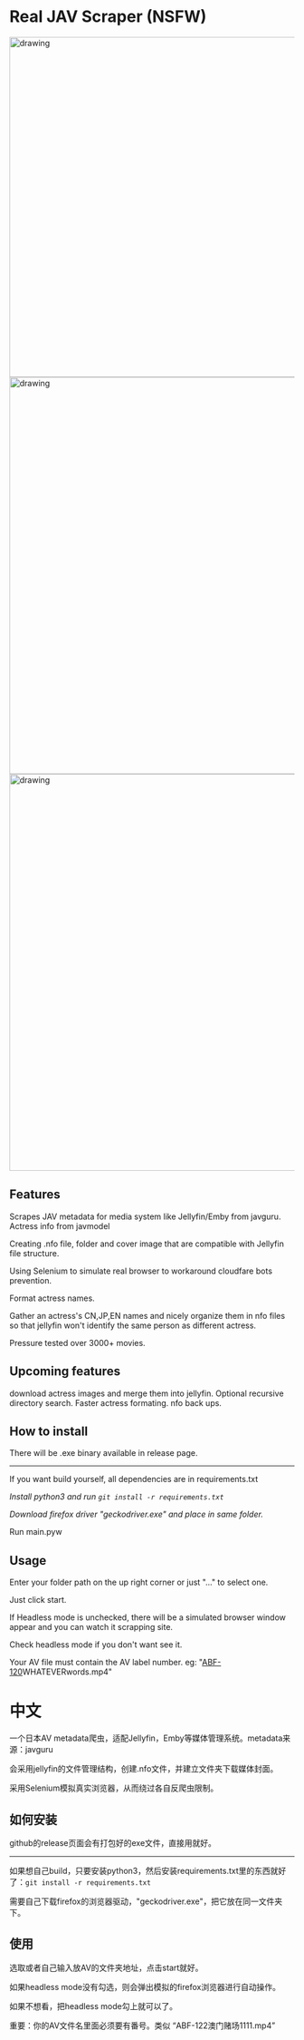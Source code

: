 # Real JAV Scraper (NSFW)

<img src="https://github.com/user-attachments/assets/b6e90801-561d-4778-ab99-d6dec2b170cd" alt="drawing" width="600"/>
<img src="https://github.com/user-attachments/assets/7d1e2c30-a1fd-4ff3-b41e-c593d78ea659" alt="drawing" width="700"/>
<img src="https://github.com/user-attachments/assets/17ece9e5-4f50-486c-8407-d2e8af1ea6ad" alt="drawing" width="700"/>


## Features

Scrapes JAV metadata for media system like Jellyfin/Emby from javguru. Actress info from javmodel

Creating .nfo file, folder and cover image that are compatible with Jellyfin file structure.

Using Selenium to simulate real browser to workaround cloudfare bots prevention.

Format actress names.

Gather an actress's CN,JP,EN names and nicely organize them in nfo files so that jellyfin won't identify the same person as different actress.

Pressure tested over 3000+ movies.

## Upcoming features
download actress images and merge them into jellyfin.
Optional recursive directory search.
Faster actress formating.
nfo back ups.

## How to install

There will be .exe binary available in release page.

___________________


If you want build yourself, all dependencies are in requirements.txt

*Install python3 and run ```git install -r requirements.txt```*

*Download firefox driver "geckodriver.exe" and place in same folder.*

Run main.pyw

## Usage

Enter your folder path on the up right corner or just "..." to select one.

Just click start.

If Headless mode is unchecked, there will be a simulated browser window appear and you can watch it scrapping site.

Check headless mode if you don't want see it.

Your AV file must contain the AV label number. eg: "<ins>ABF-120</ins>WHATEVERwords.mp4"


# 中文

一个日本AV metadata爬虫，适配Jellyfin，Emby等媒体管理系统。metadata来源：javguru

会采用jellyfin的文件管理结构，创建.nfo文件，并建立文件夹下载媒体封面。

采用Selenium模拟真实浏览器，从而绕过各自反爬虫限制。

## 如何安装
github的release页面会有打包好的exe文件，直接用就好。

--------------

如果想自己build，只要安装python3，然后安装requirements.txt里的东西就好了：```git install -r requirements.txt```

需要自己下载firefox的浏览器驱动，"geckodriver.exe"，把它放在同一文件夹下。

## 使用

选取或者自己输入放AV的文件夹地址，点击start就好。

如果headless mode没有勾选，则会弹出模拟的firefox浏览器进行自动操作。

如果不想看，把headless mode勾上就可以了。

重要：你的AV文件名里面必须要有番号。类似 “ABF-122澳门赌场1111.mp4”
